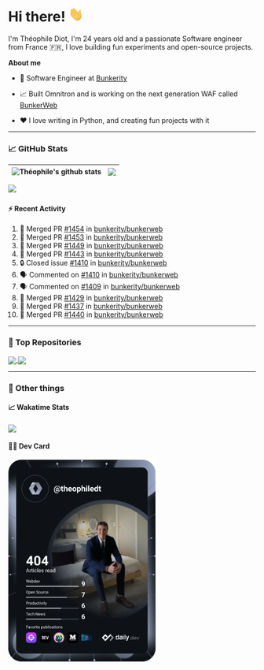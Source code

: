 # Hi there! <img src="./wave.gif" width="30px" height="30px" />

I'm Théophile Diot, I'm 24 years old and a passionate Software engineer from France 🇫🇷, I love building fun experiments and open-source projects.

**About me**

- 💼 Software Engineer at [Bunkerity](https://www.bunkerity.com/)

- 📈 Built Omnitron and is working on the next generation WAF called [BunkerWeb](https://www.bunkerweb.io)

- ❤️ I love writing in Python, and creating fun projects with it

---

### 📈 GitHub Stats

| <img align="center" src="https://github-readme-stats.vercel.app/api?username=TheophileDiot&show_icons=true&include_all_commits=true&theme=algolia&hide_border=true&rank_icon=github" alt="Théophile's github stats" /> | <img align="center" src="https://github-readme-stats.vercel.app/api/top-langs/?username=TheophileDiot&layout=compact&theme=algolia&hide_border=true" /> |
| ---------------------------------------------------------------------------------------------------------------------------------------------------------------------------------------------------------------------- | ------------------------------------------------------------------------------------------------------------------------------------------------------- |

![](https://github-readme-activity-graph.vercel.app/graph?username=TheophileDiot&theme=tokyo-night)

#### :zap: Recent Activity

<!--START_SECTION:activity-->
1. 🎉 Merged PR [#1454](https://github.com/bunkerity/bunkerweb/pull/1454) in [bunkerity/bunkerweb](https://github.com/bunkerity/bunkerweb)
2. 🎉 Merged PR [#1453](https://github.com/bunkerity/bunkerweb/pull/1453) in [bunkerity/bunkerweb](https://github.com/bunkerity/bunkerweb)
3. 🎉 Merged PR [#1449](https://github.com/bunkerity/bunkerweb/pull/1449) in [bunkerity/bunkerweb](https://github.com/bunkerity/bunkerweb)
4. 🎉 Merged PR [#1443](https://github.com/bunkerity/bunkerweb/pull/1443) in [bunkerity/bunkerweb](https://github.com/bunkerity/bunkerweb)
5. 🔒 Closed issue [#1410](https://github.com/bunkerity/bunkerweb/issues/1410) in [bunkerity/bunkerweb](https://github.com/bunkerity/bunkerweb)
6. 🗣 Commented on [#1410](https://github.com/bunkerity/bunkerweb/issues/1410#issuecomment-2320680059) in [bunkerity/bunkerweb](https://github.com/bunkerity/bunkerweb)
7. 🗣 Commented on [#1409](https://github.com/bunkerity/bunkerweb/issues/1409#issuecomment-2320675174) in [bunkerity/bunkerweb](https://github.com/bunkerity/bunkerweb)
8. 🎉 Merged PR [#1429](https://github.com/bunkerity/bunkerweb/pull/1429) in [bunkerity/bunkerweb](https://github.com/bunkerity/bunkerweb)
9. 🎉 Merged PR [#1437](https://github.com/bunkerity/bunkerweb/pull/1437) in [bunkerity/bunkerweb](https://github.com/bunkerity/bunkerweb)
10. 🎉 Merged PR [#1440](https://github.com/bunkerity/bunkerweb/pull/1440) in [bunkerity/bunkerweb](https://github.com/bunkerity/bunkerweb)
<!--END_SECTION:activity-->

---

### 🔧 Top Repositories

<a href="https://github.com/bunkerity/bunkerweb">
  <img align="center" src="https://github-readme-stats.vercel.app/api/pin/?username=Bunkerity&repo=bunkerweb&theme=algolia" />
</a>
<a href="https://github.com/TheophileDiot/Omnitron">
  <img align="center" src="https://github-readme-stats.vercel.app/api/pin/?username=TheophileDiot&repo=Omnitron&theme=algolia" />
</a>

---

### 🎉 Other things

#### 📈 Wakatime Stats

<a href="https://wakatime.com/@theophile_bunkerity">
  <img align="center" src="https://github-readme-stats.vercel.app/api/wakatime?username=3aa5ce41-c253-43d9-8441-a721e446a45f&layout=compact&theme=algolia" />
</a>

#### 👨‍💻 Dev Card

<a href="https://app.daily.dev/TheophileDt">
  <img src="./devcard.svg" width="300" alt="Théophile Diot's Dev Card"/>
</a>
